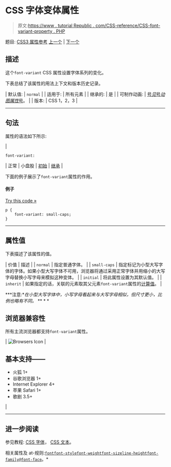 # CSS 字体变体属性

> 原文:[https://www . tutorial Republic . com/CSS-reference/CSS-font-variant-property . PHP](https://www.tutorialrepublic.com/css-reference/css-font-variant-property.php)

题目: [CSS3 属性参考](css3-properties.php) [上一个](css-font-style-property.php) | [下一个](css-font-weight-property.php)

## 描述

这个`font-variant` CSS 属性设置字体系列的变化。

下表总结了该属性的用法上下文和版本历史记录。

| 默认值: | `normal` |
| 适用于: | 所有元素 |
| 继承的: | 是 |
| 可制作动画: | [号*见*号*动图属性*号](css-animatable-properties.php)。 |
| 版本: | CSS 1，2，3 |

* * *

## 句法

属性的语法如下所示:

| 

```
font-variant: 
```

 | 正常 &#124; 小盘股 &#124; [初始](../definitions.php#initial) &#124; [继承](../definitions.php#inherit) |

下面的例子展示了`font-variant`属性的作用。

#### 例子

[Try this code »](../codelab.php?topic=css&file=font-variant-property "Try this code using online Editor")

```
p {
    font-variant: small-caps;
}
```

* * *

## 属性值

下表描述了该属性的值。

| 价值 | 描述 |
| `normal` | 指定普通字体。 |
| `small-caps` | 指定标记为小型大写字体的字体。如果小型大写字体不可用，浏览器将通过采用正常字体并用缩小的大写字母替换小写字母来模拟这种变体。 |
| `initial` | 将此属性设置为其默认值。 |
| `inherit` | 如果指定的话，关联的元素取其父元素`font-variant`属性的[计算值](../definitions.php#computed-value)。 |

 ***注意:**在小型大写字体中，小写字母看起来与大写字母相似，但尺寸更小，比例也略有不同。*  ** * *

## 浏览器兼容性

所有主流浏览器都支持`font-variant`属性。

| ![Browsers Icon](../Images/e9331123c77668c1832e541c2fca1002.png) | 

## 基本支持——

*   火狐 1+
*   谷歌浏览器 1+
*   Internet Explorer 4+
*   苹果 Safari 1+
*   歌剧 3.5+

 |

* * *

## 进一步阅读

参见教程: [CSS 字体](../css-tutorial/css-fonts.php)， [CSS 文本](../css-tutorial/css-text.php)。

相关属性及 at-规则:[`font`](css-font-property.php)[`font-style`](css-font-style-property.php)[`font-weight`](css-font-weight-property.php)[`font-size`](css-font-size-property.php)[`line-height`](css-line-height-property.php)[`font-family`](css-font-family-property.php)[`@font-face`](css-font-face-rule.php)。*